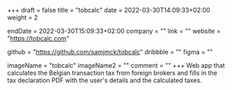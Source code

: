 +++
draft = false
title = "tobcalc"
date = 2022-03-30T14:09:33+02:00
weight = 2

endDate = 2022-03-30T15:09:33+02:00
company = ""
link = ""
website = "https://tobcalc.com"

github = "https://github.com/samjmck/tobcalc"
dribbble = ""
figma = ""

imageName = "tobcalc"
imageName2 = ""
comment = ""
+++
Web app that calculates the Belgian transaction tax from foreign brokers and fills in the tax declaration PDF with the user's details and the calculated taxes.
